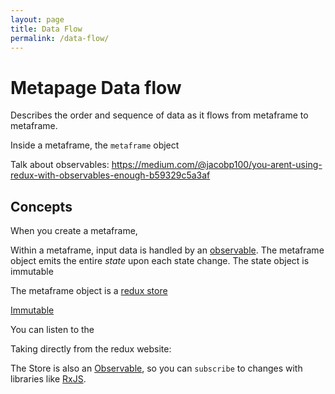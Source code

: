```yaml
---
layout: page
title: Data Flow
permalink: /data-flow/
---
```


# Metapage Data flow

Describes the order and sequence of data as it flows from metaframe to metaframe.

Inside a metaframe, the `metaframe` object



Talk about observables:
https://medium.com/@jacobp100/you-arent-using-redux-with-observables-enough-b59329c5a3af




## Concepts

When you create a metaframe,

Within a metaframe, input data is handled by an [observable](http://reactivex.io/documentation/observable.html). The metaframe object emits the entire *state* upon each state change. The state object is immutable


The metaframe object is a [redux store]()

[Immutable](https://redux.js.org/faq/immutable-data)

You can listen to the 

Taking directly from the redux website:

The Store is also an [Observable](https://github.com/tc39/proposal-observable), so you can `subscribe` to changes with libraries like [RxJS](https://github.com/ReactiveX/RxJS).
